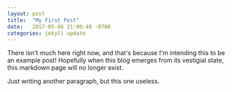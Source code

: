 ```yaml
---
layout: post
title:  "My First Post"
date:   2017-05-06 21:00:40 -0700
categories: jekyll update
---
```

There isn't much here right now, and that's because I'm intending this to be an example post! Hopefully when this blog emerges from its vestigial state, this markdown page will no longer exist.

Just writing another paragraph, but this one useless.
